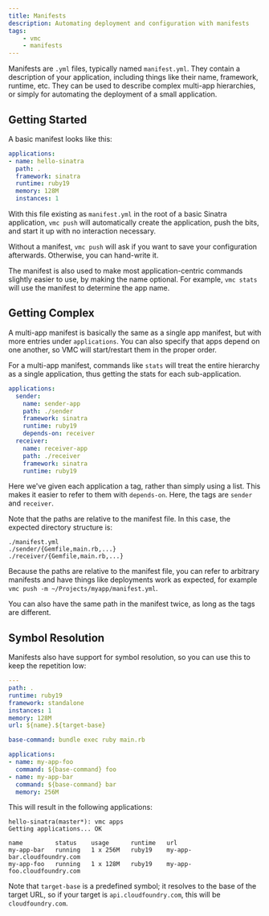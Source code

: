 ```yaml
---
title: Manifests
description: Automating deployment and configuration with manifests
tags:
    - vmc
    - manifests
---
```


Manifests are `.yml` files, typically named `manifest.yml`. They contain
a description of your application, including things like their name,
framework, runtime, etc. They can be used to describe complex multi-app
hierarchies, or simply for automating the deployment of a small application.

## Getting Started

A basic manifest looks like this:

```yaml
applications:
- name: hello-sinatra
  path: .
  framework: sinatra
  runtime: ruby19
  memory: 128M
  instances: 1
```

With this file existing as `manifest.yml` in the root of a basic Sinatra
application, `vmc push` will automatically create the application, push the
bits, and start it up with no interaction necessary.

Without a manifest, `vmc push` will ask if you want to save your configuration
afterwards. Otherwise, you can hand-write it.

The manifest is also used to make most application-centric commands slightly
easier to use, by making the name optional. For example, `vmc stats` will use
the manifest to determine the app name.


## Getting Complex

A multi-app manifest is basically the same as a single app manifest, but with
more entries under `applications`. You can also specify that apps depend on
one another, so VMC will start/restart them in the proper order.

For a multi-app manifest, commands like `stats` will treat the entire
hierarchy as a single application, thus getting the stats for each
sub-application.

```yaml
applications:
  sender:
    name: sender-app
    path: ./sender
    framework: sinatra
    runtime: ruby19
    depends-on: receiver
  receiver:
    name: receiver-app
    path: ./receiver
    framework: sinatra
    runtime: ruby19
```

Here we've given each application a tag, rather than simply using a list. This
makes it easier to refer to them with `depends-on`. Here, the tags are
`sender` and `receiver`.

Note that the paths are relative to the manifest file. In this case, the
expected directory structure is:

    ./manifest.yml
    ./sender/{Gemfile,main.rb,...}
    ./receiver/{Gemfile,main.rb,...}

Because the paths are relative to the manifest file, you can refer to
arbitrary manifests and have things like deployments work as expected, for
example `vmc push -m ~/Projects/myapp/manifest.yml`.

You can also have the same path in the manifest twice, as long as the tags are
different.


## Symbol Resolution

Manifests also have support for symbol resolution, so you can use this to keep
the repetition low:

```yaml
---
path: .
runtime: ruby19
framework: standalone
instances: 1
memory: 128M
url: ${name}.${target-base}

base-command: bundle exec ruby main.rb

applications:
- name: my-app-foo
  command: ${base-command} foo
- name: my-app-bar
  command: ${base-command} bar
  memory: 256M
```

This will result in the following applications:

    hello-sinatra(master*): vmc apps
    Getting applications... OK

    name         status    usage      runtime   url
    my-app-bar   running   1 x 256M   ruby19    my-app-bar.cloudfoundry.com
    my-app-foo   running   1 x 128M   ruby19    my-app-foo.cloudfoundry.com

Note that `target-base` is a predefined symbol; it resolves to the base of the
target URL, so if your target is `api.cloudfoundry.com`, this will be
`cloudfoundry.com`.
